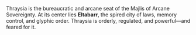 Thraysia is the bureaucratic and arcane seat of the Majlis of Arcane Sovereignty. At its center lies **Eltabarr**, the spired city of laws, memory control, and glyphic order. Thraysia is orderly, regulated, and powerful—and feared for it.
